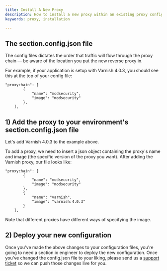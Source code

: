 ```yaml
---
title: Install A New Proxy
description: How to install a new proxy within an existing proxy configuration.
keywords: proxy, installation

---
```

## The section.config.json file
The config files dictates the order that traffic will flow through the proxy chain — be aware of the location you put the new reverse proxy in.

For example, if your application is setup with Varnish 4.0.3, you should see this at the top of your config file:

	"proxychain": [
	        {
	            "name": "modsecurity",
	            "image": "modsecurity"
	        },
	    ],

## 1) Add the proxy to your environment's section.config.json file
Let's add Varnish 4.0.3 to the example above.

To add a proxy, we need to insert a json object containing the proxy's name and image (the specific version of the proxy you want). After adding the Varnish proxy, our file looks like:

	"proxychain": [
	        {
	            "name": "modsecurity",
	            "image": "modsecurity"
	        },
	        {
	            "name": "varnish",
	            "image": "varnish:4.0.3"
	        }
	    ],

Note that different proxies have different ways of specifying the image.  

## 2) Deploy your new configuration
Once you've made the above changes to your configuration files, you're going to need a section.io engineer to deploy the new configuration. Once you've changed the config.json file to your liking, please send us a [support ticket](https://support.section.io/hc/en-us/requests/new) so we can push those changes live for you.
